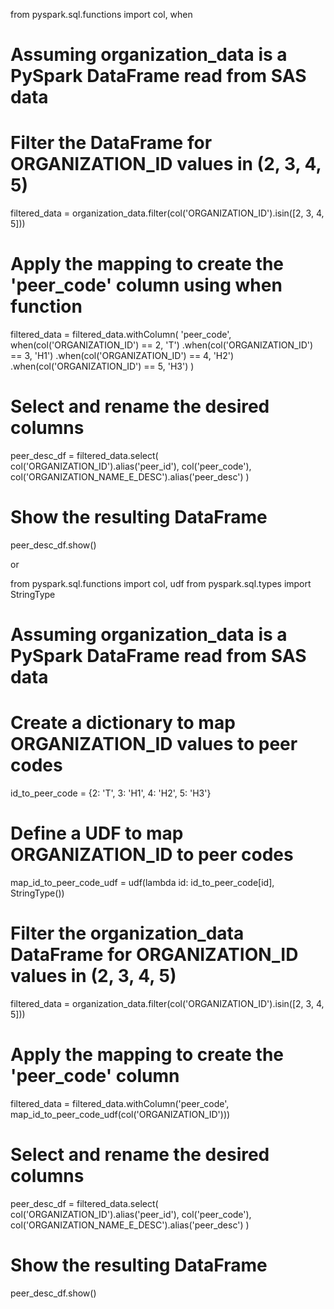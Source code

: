 from pyspark.sql.functions import col, when

# Assuming organization_data is a PySpark DataFrame read from SAS data

# Filter the DataFrame for ORGANIZATION_ID values in (2, 3, 4, 5)
filtered_data = organization_data.filter(col('ORGANIZATION_ID').isin([2, 3, 4, 5]))

# Apply the mapping to create the 'peer_code' column using when function
filtered_data = filtered_data.withColumn(
    'peer_code',
    when(col('ORGANIZATION_ID') == 2, 'T')
    .when(col('ORGANIZATION_ID') == 3, 'H1')
    .when(col('ORGANIZATION_ID') == 4, 'H2')
    .when(col('ORGANIZATION_ID') == 5, 'H3')
)

# Select and rename the desired columns
peer_desc_df = filtered_data.select(
    col('ORGANIZATION_ID').alias('peer_id'), 
    col('peer_code'), 
    col('ORGANIZATION_NAME_E_DESC').alias('peer_desc')
)

# Show the resulting DataFrame
peer_desc_df.show()




or


from pyspark.sql.functions import col, udf
from pyspark.sql.types import StringType

# Assuming organization_data is a PySpark DataFrame read from SAS data

# Create a dictionary to map ORGANIZATION_ID values to peer codes
id_to_peer_code = {2: 'T', 3: 'H1', 4: 'H2', 5: 'H3'}

# Define a UDF to map ORGANIZATION_ID to peer codes
map_id_to_peer_code_udf = udf(lambda id: id_to_peer_code[id], StringType())

# Filter the organization_data DataFrame for ORGANIZATION_ID values in (2, 3, 4, 5)
filtered_data = organization_data.filter(col('ORGANIZATION_ID').isin([2, 3, 4, 5]))

# Apply the mapping to create the 'peer_code' column
filtered_data = filtered_data.withColumn('peer_code', map_id_to_peer_code_udf(col('ORGANIZATION_ID')))

# Select and rename the desired columns
peer_desc_df = filtered_data.select(
    col('ORGANIZATION_ID').alias('peer_id'), 
    col('peer_code'), 
    col('ORGANIZATION_NAME_E_DESC').alias('peer_desc')
)

# Show the resulting DataFrame
peer_desc_df.show()



